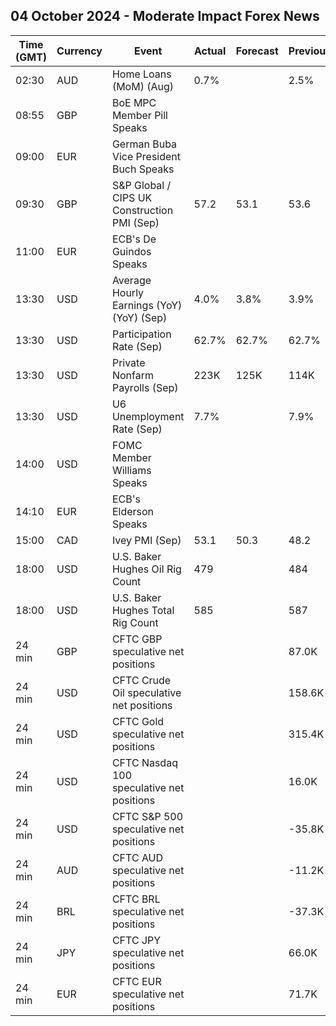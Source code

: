 ## 04 October 2024 - Moderate Impact Forex News

| Time (GMT) | Currency | Event | Actual | Forecast | Previous |
|------|----------|-------|--------|----------|----------|
| 02:30 | AUD | Home Loans (MoM) (Aug) | 0.7% |  | 2.5% |
| 08:55 | GBP | BoE MPC Member Pill Speaks |  |  |  |
| 09:00 | EUR | German Buba Vice President Buch Speaks |  |  |  |
| 09:30 | GBP | S&P Global / CIPS UK Construction PMI (Sep) | 57.2 | 53.1 | 53.6 |
| 11:00 | EUR | ECB's De Guindos Speaks |  |  |  |
| 13:30 | USD | Average Hourly Earnings (YoY) (YoY) (Sep) | 4.0% | 3.8% | 3.9% |
| 13:30 | USD | Participation Rate (Sep) | 62.7% | 62.7% | 62.7% |
| 13:30 | USD | Private Nonfarm Payrolls (Sep) | 223K | 125K | 114K |
| 13:30 | USD | U6 Unemployment Rate (Sep) | 7.7% |  | 7.9% |
| 14:00 | USD | FOMC Member Williams Speaks |  |  |  |
| 14:10 | EUR | ECB's Elderson Speaks |  |  |  |
| 15:00 | CAD | Ivey PMI (Sep) | 53.1 | 50.3 | 48.2 |
| 18:00 | USD | U.S. Baker Hughes Oil Rig Count | 479 |  | 484 |
| 18:00 | USD | U.S. Baker Hughes Total Rig Count | 585 |  | 587 |
| 24 min | GBP | CFTC GBP speculative net positions |  |  | 87.0K |
| 24 min | USD | CFTC Crude Oil speculative net positions |  |  | 158.6K |
| 24 min | USD | CFTC Gold speculative net positions |  |  | 315.4K |
| 24 min | USD | CFTC Nasdaq 100 speculative net positions |  |  | 16.0K |
| 24 min | USD | CFTC S&P 500 speculative net positions |  |  | -35.8K |
| 24 min | AUD | CFTC AUD speculative net positions |  |  | -11.2K |
| 24 min | BRL | CFTC BRL speculative net positions |  |  | -37.3K |
| 24 min | JPY | CFTC JPY speculative net positions |  |  | 66.0K |
| 24 min | EUR | CFTC EUR speculative net positions |  |  | 71.7K |
